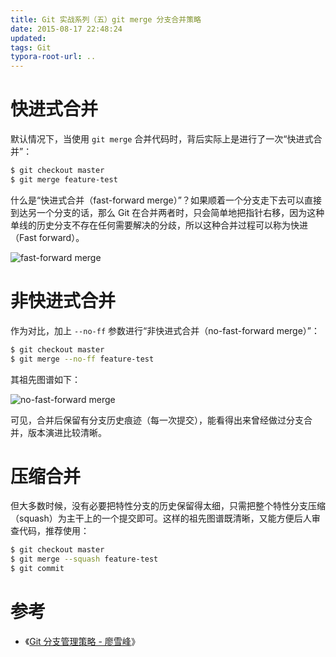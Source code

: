 ```yaml
---
title: Git 实战系列（五）git merge 分支合并策略
date: 2015-08-17 22:48:24
updated:
tags: Git
typora-root-url: ..
---
```


# 快进式合并

默认情况下，当使用 `git merge` 合并代码时，背后实际上是进行了一次“快进式合并”：

```bash
$ git checkout master
$ git merge feature-test
```

什么是“快进式合并（fast-forward merge）”？如果顺着一个分支走下去可以直接到达另一个分支的话，那么 Git 在合并两者时，只会简单地把指针右移，因为这种单线的历史分支不存在任何需要解决的分歧，所以这种合并过程可以称为快进（Fast forward）。

![fast-forward merge](/img/git/fast-forward-merge.png)

# 非快进式合并

作为对比，加上 `--no-ff` 参数进行“非快进式合并（no-fast-forward merge）”：

```bash
$ git checkout master
$ git merge --no-ff feature-test
```

其祖先图谱如下：

![no-fast-forward merge](/img/git/no-fast-forward-merge.png)

可见，合并后保留有分支历史痕迹（每一次提交），能看得出来曾经做过分支合并，版本演进比较清晰。

# 压缩合并

但大多数时候，没有必要把特性分支的历史保留得太细，只需把整个特性分支压缩（squash）为主干上的一个提交即可。这样的祖先图谱既清晰，又能方便后人审查代码，推荐使用：

```bash
$ git checkout master
$ git merge --squash feature-test
$ git commit
```

# 参考

* 《[Git 分支管理策略 - 廖雪峰](http://www.liaoxuefeng.com/wiki/0013739516305929606dd18361248578c67b8067c8c017b000/0013758410364457b9e3d821f4244beb0fd69c61a185ae0000)》